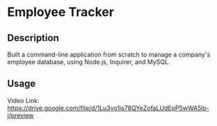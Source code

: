 # Employee Tracker

## Description
Built a command-line application from scratch to manage a company's employee database, using Node.js, Inquirer, and MySQL.

## Usage

Video Link: https://drive.google.com/file/d/1Lu3yo1is78QYeZofaLUdEpP5wWA5lp-j/preview